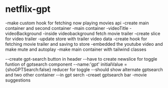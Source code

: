 # netflix-gpt



-make custom hook for fetching now playing movies api
-create main container and second container
-main container
    -videoTitle
    -videoBackground
-inside videobackground fetch movie trailer
-create slice for video trailer
-update store with trailer video data
-create hook for fetching movie trailer and saving to store
-embedded the youtube video and make mute and autoplay
-make main container with tailwind classes


--create gpt-search button in header
--have to create newslice for toggle funtion of gptsearch component
--name:'gpt' initialValue = {shoGPTSearch:false} reducer for toggle
--should show alternate gptsearch and two other container
--in gpt serch 
    -creaet gptsearch bar
    -movie suggestions
        




